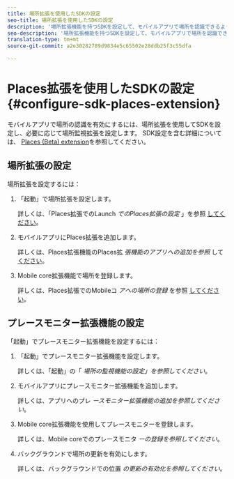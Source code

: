 ```yaml
---
title: 場所拡張を使用したSDKの設定
seo-title: 場所拡張を使用したSDKの設定
description: '場所拡張機能を持つSDKを設定して、モバイルアプリで場所を認識できるようにすることができます。 '
seo-description: '場所拡張機能を持つSDKを設定して、モバイルアプリで場所を認識できるようにすることができます。 '
translation-type: tm+mt
source-git-commit: a2e30282789d9834e5c65502e28ddb25f3c55dfa

---
```



# Places拡張を使用したSDKの設定 {#configure-sdk-places-extension}

モバイルアプリで場所の認識を有効にするには、場所拡張を使用してSDKを設定し、必要に応じて場所監視拡張を設定します。 SDK設定を含む詳細については、 [Places (Beta) extension](sdk/places-extension/places-extension.md)を参照してください。

## 場所拡張の設定

場所拡張を設定するには：

1. 「起動」で場所拡張を設定します。

   詳しくは、「Places拡張でのLaunch *でのPlaces拡張の設定* 」を参照 [してください](/help/places-ext-aep-sdks/places-extension/places-extension.md)。

1. モバイルアプリにPlaces拡張を追加します。

   詳しくは、Places拡張機能のPlaces拡 *張機能のアプリへの追加を参照* して [ください](/help/places-ext-aep-sdks/places-extension/places-extension.md)。

1. Mobile core拡張機能で場所を登録します。

   詳しくは、Places拡張でのMobileコ *アへの場所の登録* を参照 [してください](/help/places-ext-aep-sdks/places-extension/places-extension.md)。

## プレースモニター拡張機能の設定

「起動」でプレースモニター拡張機能を設定するには：

1. 「起動」でプレースモニター拡張機能を設定します。

   詳しくは、「起動」の「 *場所の監視機能の設定」を参照してください*。

1. モバイルアプリにプレースモニター拡張機能を追加します。

   詳しくは、アプリへのプレ *ースモニター拡張機能の追加を参照してください*。

1. Mobile core拡張機能を使用してプレースモニターを登録します。

   詳しくは、Mobile coreでのプレースモニタ *ーの登録を参照してください*。

1. バックグラウンドで場所の更新を有効にします。

   詳しくは、バックグラウンドでの位置 *の更新の有効化を参照してください*。
